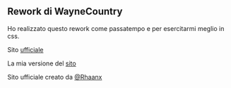 ## Rework di WayneCountry 
Ho realizzato questo rework come passatempo e per esercitarmi meglio in css.

Sito [ufficiale](http://waynecountry.it)

La mia versione del [sito](https://iarinormanno.github.io/rework-wayne/)

Sito ufficiale creato da [@Rhaanx](https://github.com/Rhaanx)

